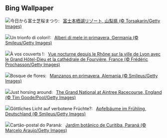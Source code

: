 ## Bing Wallpaper
![](https://www.bing.com/th?id=OHR.ShibaZakura2024_JA-JP5037441018_UHD.jpg&w=1000)今日から富士芝桜まつり:&nbsp;&ensp;[富士本栖湖リゾート, 山梨県 (© Torsakarin/Getty Images)](https://www.bing.com/th?id=OHR.ShibaZakura2024_JA-JP5037441018_UHD.jpg)
<br><br/>
![](https://www.bing.com/th?id=OHR.SpringApple_IT-IT3617593822_UHD.jpg&w=1000)Un trionfo di colori!:&nbsp;&ensp;[Alberi di mele in primavera, Germania (© Smileus/Getty Images)](https://www.bing.com/th?id=OHR.SpringApple_IT-IT3617593822_UHD.jpg)
<br><br/>
![](https://www.bing.com/th?id=OHR.LyonGastronomy_FR-FR6987706290_UHD.jpg&w=1000)À vos couverts !:&nbsp;&ensp;[Vue nocturne depuis le Rhône sur la ville de Lyon avec le Grand Hôtel-Dieu et la cathédrale de Fourvière, France (© Frédéric Prochasson/Getty Images)](https://www.bing.com/th?id=OHR.LyonGastronomy_FR-FR6987706290_UHD.jpg)
<br><br/>
![](https://www.bing.com/th?id=OHR.SpringApple_ES-ES7671231855_UHD.jpg&w=1000)Bosque de flores:&nbsp;&ensp;[Manzanos en primavera, Alemania (© Smileus/Getty Images)](https://www.bing.com/th?id=OHR.SpringApple_ES-ES7671231855_UHD.jpg)
<br><br/>
![](https://www.bing.com/th?id=OHR.GrandNationalDayUK_EN-GB7349486395_UHD.jpg&w=1000)Just horsing around:&nbsp;&ensp;[The Grand National at Aintree Racecourse, England (© Tim Goode/Pool/Getty Images)](https://www.bing.com/th?id=OHR.GrandNationalDayUK_EN-GB7349486395_UHD.jpg)
<br><br/>
![](https://www.bing.com/th?id=OHR.SpringApple_DE-DE5480839920_UHD.jpg&w=1000)Göttliches Licht auf verbotene Früchte?:&nbsp;&ensp;[Apfelbäume im Frühling, Deutschland (© Smileus/Getty Images)](https://www.bing.com/th?id=OHR.SpringApple_DE-DE5480839920_UHD.jpg)
<br><br/>
![](https://www.bing.com/th?id=OHR.Curitiba_PT-BR8811404397_UHD.jpg&w=1000)Cartão-postal do Paraná:&nbsp;&ensp;[Jardim botânico de Curitiba, Paraná (© Marcelo Araujo/Getty Images)](https://www.bing.com/th?id=OHR.Curitiba_PT-BR8811404397_UHD.jpg)
<br><br/>
